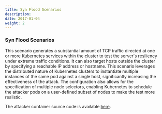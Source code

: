 ```yaml
---
title: Syn Flood Scenarios
description: 
date: 2017-01-04
weight: 2
---
```


### Syn Flood Scenarios

This scenario generates a substantial amount of TCP traffic directed at one or more Kubernetes services within 
the cluster to test the server's resiliency under extreme traffic conditions. 
It can also target hosts outside the cluster by specifying a reachable IP address or hostname. 
This scenario leverages the distributed nature of Kubernetes clusters to instantiate multiple instances 
of the same pod against a single host, significantly increasing the effectiveness of the attack. 
The configuration also allows for the specification of multiple node selectors, enabling Kubernetes to schedule 
the attacker pods on a user-defined subset of nodes to make the test more realistic.



The attacker container source code is available [here](https://github.com/krkn-chaos/krkn-syn-flood).
